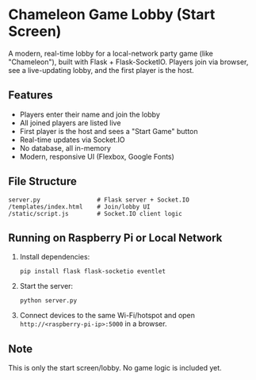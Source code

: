 # Chameleon Game Lobby (Start Screen)

A modern, real-time lobby for a local-network party game (like "Chameleon"), built with Flask + Flask-SocketIO. Players join via browser, see a live-updating lobby, and the first player is the host.

## Features
- Players enter their name and join the lobby
- All joined players are listed live
- First player is the host and sees a "Start Game" button
- Real-time updates via Socket.IO
- No database, all in-memory
- Modern, responsive UI (Flexbox, Google Fonts)

## File Structure
```
server.py                # Flask server + Socket.IO
/templates/index.html    # Join/lobby UI
/static/script.js        # Socket.IO client logic
```

## Running on Raspberry Pi or Local Network
1. Install dependencies:
   ```
   pip install flask flask-socketio eventlet
   ```
2. Start the server:
   ```
   python server.py
   ```
3. Connect devices to the same Wi-Fi/hotspot and open `http://<raspberry-pi-ip>:5000` in a browser.

## Note
This is only the start screen/lobby. No game logic is included yet.
